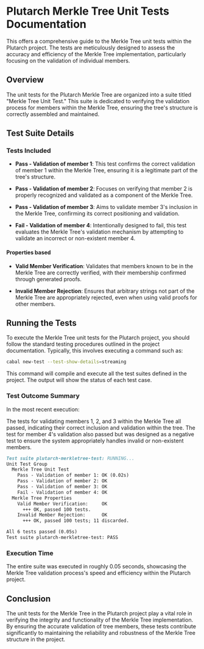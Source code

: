 # Plutarch Merkle Tree Unit Tests Documentation

This offers a comprehensive guide to the Merkle Tree unit tests within the Plutarch project. The tests are meticulously designed to assess the accuracy and efficiency of the Merkle Tree implementation, particularly focusing on the validation of individual members.

## Overview

The unit tests for the Plutarch Merkle Tree are organized into a suite titled "Merkle Tree Unit Test." This suite is dedicated to verifying the validation process for members within the Merkle Tree, ensuring the tree's structure is correctly assembled and maintained.

## Test Suite Details

### Tests Included

- **Pass - Validation of member 1**: This test confirms the correct validation of member 1 within the Merkle Tree, ensuring it is a legitimate part of the tree's structure.

- **Pass - Validation of member 2**: Focuses on verifying that member 2 is properly recognized and validated as a component of the Merkle Tree.

- **Pass - Validation of member 3**: Aims to validate member 3's inclusion in the Merkle Tree, confirming its correct positioning and validation.

- **Fail - Validation of member 4**: Intentionally designed to fail, this test evaluates the Merkle Tree's validation mechanism by attempting to validate an incorrect or non-existent member 4.

#### Properties based

- **Valid Member Verification**: Validates that members known to be in the Merkle Tree are correctly verified, with their membership confirmed through generated proofs.

- **Invalid Member Rejection**: Ensures that arbitrary strings not part of the Merkle Tree are appropriately rejected, even when using valid proofs for other members.

## Running the Tests

To execute the Merkle Tree unit tests for the Plutarch project, you should follow the standard testing procedures outlined in the project documentation. Typically, this involves executing a command such as:

```sh
cabal new-test --test-show-details=streaming
```

This command will compile and execute all the test suites defined in the project. The output will show the status of each test case.

### Test Outcome Summary

In the most recent execution:

The tests for validating members 1, 2, and 3 within the Merkle Tree all passed, indicating their correct inclusion and validation within the tree.
The test for member 4's validation also passed but was designed as a negative test to ensure the system appropriately handles invalid or non-existent members.

```markdown
Test suite plutarch-merkletree-test: RUNNING...
Unit Test Group
  Merkle Tree Unit Test
    Pass - Validation of member 1: OK (0.02s)
    Pass - Validation of member 2: OK
    Pass - Validation of member 3: OK
    Fail - Validation of member 4: OK
  Merkle Tree Properties
    Valid Member Verification:     OK
      +++ OK, passed 100 tests.
    Invalid Member Rejection:      OK
      +++ OK, passed 100 tests; 11 discarded.

All 6 tests passed (0.05s)
Test suite plutarch-merkletree-test: PASS
```

### Execution Time

The entire suite was executed in roughly 0.05 seconds, showcasing the Merkle Tree validation process's speed and efficiency within the Plutarch project.

## Conclusion

The unit tests for the Merkle Tree in the Plutarch project play a vital role in verifying the integrity and functionality of the Merkle Tree implementation. By ensuring the accurate validation of tree members, these tests contribute significantly to maintaining the reliability and robustness of the Merkle Tree structure in the project.
